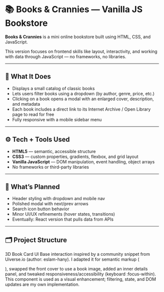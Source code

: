 # 📚 Books & Crannies — Vanilla JS Bookstore

**Books & Crannies** is a mini online bookstore built using HTML, CSS, and JavaScript.

This version focuses on frontend skills like layout, interactivity, and working with data through JavaScript — no frameworks, no libraries.

---

## 🧩 What It Does

- Displays a small catalog of classic books
- Lets users filter books using a dropdown (by author, genre, price, etc.)
- Clicking on a book opens a modal with an enlarged cover, description, and metadata
- Each book includes a direct link to its Internet Archive / Open Library page to read for free
- Fully responsive with a mobile sidebar menu

---

## ⚙️ Tech + Tools Used

- **HTML5** — semantic, accessible structure
- **CSS3** — custom properties, gradients, flexbox, and grid layout
- **Vanilla JavaScript** — DOM manipulation, event handling, object arrays
- No frameworks or third-party libraries

---

## 🔮 What’s Planned

- Header styling with dropdown and mobile nav
- Polished modal with next/prev arrows
- Search icon button behavior
- Minor UI/UX refinements (hover states, transitions)
- Eventually: React version that pulls data from APIs

---

## 🗂 Project Structure

3D Book Card UI
Base interaction inspired by a community snippet from Uiverse.io (author: eslam-hany).
I adapted it for semantic markup (<article>), swapped the front cover to use a book image, added an inner details panel, and tweaked responsiveness/accessibility (keyboard :focus-within).
This component is used as a visual enhancement; filtering, state, and DOM updates are my own implementation.

